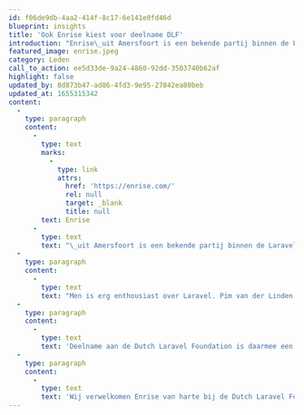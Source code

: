 ```yaml
---
id: f06de9db-4aa2-414f-8c17-6e141e0fd46d
blueprint: insights
title: 'Ook Enrise kiest voor deelname DLF'
introduction: "Enrise\_uit Amersfoort is een bekende partij binnen de Laravel Community. Het bedrijf is een trouwe sponsor van o.a. Laracon en daarnaast een actieve bijdrager aan de Laravel Community. We zijn dan ook trots om bekend te kunnen maken dat Enrise zich aansluit bij de Dutch Laravel Foundation."
featured_image: enrise.jpeg
category: Leden
call_to_action: ee5d33de-9a24-4860-92dd-3503740b62af
highlight: false
updated_by: 8d873b47-ad86-4fd3-9e95-27842ea80beb
updated_at: 1655315342
content:
  -
    type: paragraph
    content:
      -
        type: text
        marks:
          -
            type: link
            attrs:
              href: 'https://enrise.com/'
              rel: null
              target: _blank
              title: null
        text: Enrise
      -
        type: text
        text: "\_uit Amersfoort is een bekende partij binnen de Laravel Community. Het bedrijf is een trouwe sponsor van o.a. Laracon en daarnaast een actieve bijdrager aan de Laravel Community. We zijn dan ook trots om bekend te kunnen maken dat Enrise zich aansluit bij de Dutch Laravel Foundation.\L\L Het bedrijf Enrise bestaat sinds 2000 en heeft haar volledige focus op techniek. Met zo’n 60 medewerkers (waarvan er 1/3 met Laravel werkt) wordt er gewerkt voor onder andere ABN Amro, Simpel, Beslist, VodafoneZiggo, Thuisbezorgd, Rijksoverheid. Enrise biedt robuuste oplossingen voor bedrijfskritische processen, waarbij expliciet aandacht wordt gegeven aan performance, beveiliging en schaalbaarheid."
  -
    type: paragraph
    content:
      -
        type: text
        text: "Men is erg enthousiast over Laravel. Pim van der Linden van Enrise schrijft: “Laravel biedt ons als development bedrijf een compleet framework dat we flexibel kunnen inzetten voor onze klanten. Alle tools die bij het ecosysteem van Laravel horen zorgen ervoor dat wij snel, robuuste en goed geteste applicaties kunnen opleveren. Of dit nu gaat om een API, CMS of dashboard. De enorme community om het framework zorgt er daarnaast voor dat het innovatief en battle tested blijft.”\L"
  -
    type: paragraph
    content:
      -
        type: text
        text: 'Deelname aan de Dutch Laravel Foundation is daarmee een logische stap. Hierover zegt Pim: “Wij zien veel potentie in Laravel en willen iedereen aansteken met ons enthousiasme voor dit framework. Het samenwerken en het uitwisselen van kennis is erg belangrijk voor ons, als onderdeel van DLF. Wij geloven in de kracht van het collectief, doordat we Laravel specialisten en vakmensen bij elkaar brengen wordt de boodschap sterker.”'
  -
    type: paragraph
    content:
      -
        type: text
        text: 'Wij verwelkomen Enrise van harte bij de Dutch Laravel Foundation!'
---
```

